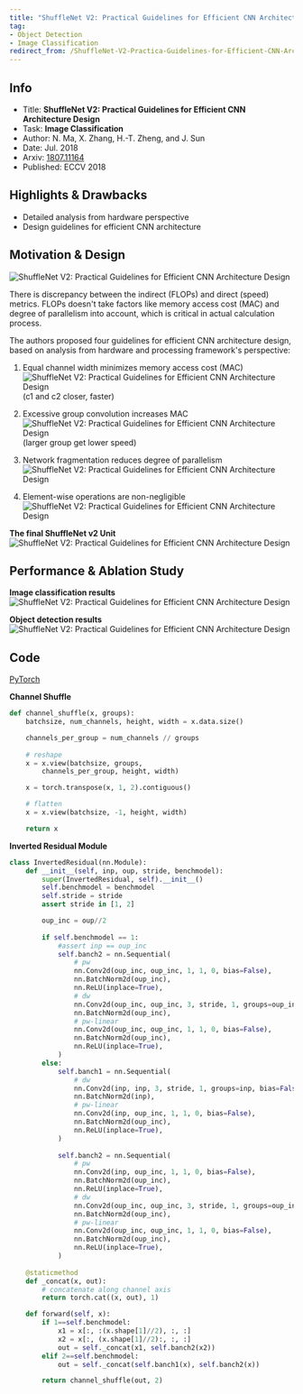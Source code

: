 ```yaml
---
title: "ShuffleNet V2: Practical Guidelines for Efficient CNN Architecture Design - Ma - ECCV 2018"
tag:
- Object Detection
- Image Classification
redirect_from: /ShuffleNet-V2-Practica-Guidelines-for-Efficient-CNN-Architecture-Design-Ma-ECCV-2018.html
---
```


## Info
- Title: **ShuffleNet V2: Practical Guidelines for Efficient CNN Architecture Design**
- Task: **Image Classification**
- Author: N. Ma, X. Zhang, H.-T. Zheng, and J. Sun
- Date: Jul. 2018
- Arxiv: [1807.11164](https://arxiv.org/abs/1807.11164)
- Published: ECCV 2018

## Highlights & Drawbacks
- Detailed analysis from hardware perspective
- Design guidelines for efficient CNN architecture


<!-- more -->


## Motivation & Design
![ShuffleNet V2: Practical Guidelines for Efficient CNN Architecture Design](https://i.imgur.com/KDc3spp.png)

There is discrepancy between the indirect (FLOPs) and direct (speed) metrics. FLOPs doesn't take factors like memory access cost (MAC) and degree of parallelism into account, which is critical in actual calculation process.

The authors proposed four guidelines for efficient CNN architecture design, based on analysis from hardware and processing framework's perspective:
1. Equal channel width minimizes memory access cost (MAC)
![ShuffleNet V2: Practical Guidelines for Efficient CNN Architecture Design](https://i.imgur.com/NH1tzX9.png)
(c1 and c2 closer, faster)

2. Excessive group convolution increases MAC
![ShuffleNet V2: Practical Guidelines for Efficient CNN Architecture Design](https://i.imgur.com/xIg13Di.png)
(larger group get lower speed)

3. Network fragmentation reduces degree of parallelism
![ShuffleNet V2: Practical Guidelines for Efficient CNN Architecture Design](https://i.imgur.com/wbWu3Ku.png)

4. Element-wise operations are non-negligible
![ShuffleNet V2: Practical Guidelines for Efficient CNN Architecture Design](https://i.imgur.com/ILD1CIa.png)

**The final ShuffleNet v2 Unit**
![ShuffleNet V2: Practical Guidelines for Efficient CNN Architecture Design](https://i.imgur.com/RfsZ6Qk.png)


## Performance & Ablation Study

**Image classification results**
![ShuffleNet V2: Practical Guidelines for Efficient CNN Architecture Design](https://i.imgur.com/HS0sag7.png)

**Object detection results**
![ShuffleNet V2: Practical Guidelines for Efficient CNN Architecture Design](https://i.imgur.com/X98rMbF.png)


## Code

[PyTorch](https://github.com/ericsun99/Shufflenet-v2-Pytorch)

**Channel Shuffle**

```python
def channel_shuffle(x, groups):
    batchsize, num_channels, height, width = x.data.size()

    channels_per_group = num_channels // groups
    
    # reshape
    x = x.view(batchsize, groups, 
        channels_per_group, height, width)

    x = torch.transpose(x, 1, 2).contiguous()

    # flatten
    x = x.view(batchsize, -1, height, width)

    return x
```

**Inverted Residual Module**

```python
class InvertedResidual(nn.Module):
    def __init__(self, inp, oup, stride, benchmodel):
        super(InvertedResidual, self).__init__()
        self.benchmodel = benchmodel
        self.stride = stride
        assert stride in [1, 2]

        oup_inc = oup//2
        
        if self.benchmodel == 1:
            #assert inp == oup_inc
        	self.banch2 = nn.Sequential(
                # pw
                nn.Conv2d(oup_inc, oup_inc, 1, 1, 0, bias=False),
                nn.BatchNorm2d(oup_inc),
                nn.ReLU(inplace=True),
                # dw
                nn.Conv2d(oup_inc, oup_inc, 3, stride, 1, groups=oup_inc, bias=False),
                nn.BatchNorm2d(oup_inc),
                # pw-linear
                nn.Conv2d(oup_inc, oup_inc, 1, 1, 0, bias=False),
                nn.BatchNorm2d(oup_inc),
                nn.ReLU(inplace=True),
            )                
        else:                  
            self.banch1 = nn.Sequential(
                # dw
                nn.Conv2d(inp, inp, 3, stride, 1, groups=inp, bias=False),
                nn.BatchNorm2d(inp),
                # pw-linear
                nn.Conv2d(inp, oup_inc, 1, 1, 0, bias=False),
                nn.BatchNorm2d(oup_inc),
                nn.ReLU(inplace=True),
            )        
    
            self.banch2 = nn.Sequential(
                # pw
                nn.Conv2d(inp, oup_inc, 1, 1, 0, bias=False),
                nn.BatchNorm2d(oup_inc),
                nn.ReLU(inplace=True),
                # dw
                nn.Conv2d(oup_inc, oup_inc, 3, stride, 1, groups=oup_inc, bias=False),
                nn.BatchNorm2d(oup_inc),
                # pw-linear
                nn.Conv2d(oup_inc, oup_inc, 1, 1, 0, bias=False),
                nn.BatchNorm2d(oup_inc),
                nn.ReLU(inplace=True),
            )
          
    @staticmethod
    def _concat(x, out):
        # concatenate along channel axis
        return torch.cat((x, out), 1)        

    def forward(self, x):
        if 1==self.benchmodel:
            x1 = x[:, :(x.shape[1]//2), :, :]
            x2 = x[:, (x.shape[1]//2):, :, :]
            out = self._concat(x1, self.banch2(x2))
        elif 2==self.benchmodel:
            out = self._concat(self.banch1(x), self.banch2(x))

        return channel_shuffle(out, 2)
```